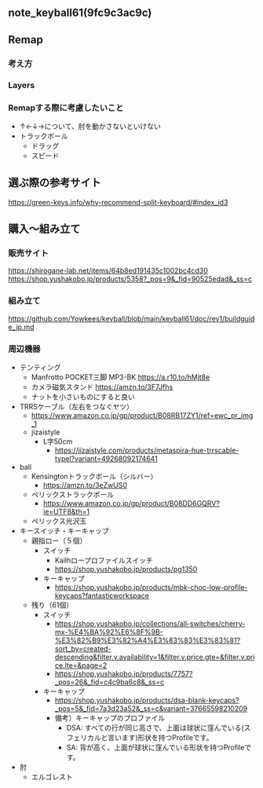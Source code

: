 note_keyball61(9fc9c3ac9c)
---

## Remap
### 考え方
### Layers
### Remapする際に考慮したいこと
- ↑←↓→について、肘を動かさないといけない
- トラックボール
  - ドラッグ
  - スピード


## 選ぶ際の参考サイト
https://green-keys.info/why-recommend-split-keyboard/#index_id3


## 購入〜組み立て
### 販売サイト
https://shirogane-lab.net/items/64b8ed191435c1002bc4cd30
https://shop.yushakobo.jp/products/5358?_pos=9&_fid=90525edad&_ss=c

### 組み立て
https://github.com/Yowkees/keyball/blob/main/keyball61/doc/rev1/buildguide_jp.md

### 周辺機器
- テンティング
  - Manfrotto POCKET三脚 MP3-BK  https://a.r10.to/hMjt8e
  - カメラ磁気スタンド https://amzn.to/3F7Jfhs
  - ナットを小さいものにすると良い
- TRRSケーブル（左右をつなぐヤツ）
  - https://www.amazon.co.jp/gp/product/B08RB17ZY1/ref=ewc_pr_img_1
  - jizaistyle
    - L字50cm
      - https://jizaistyle.com/products/metaspira-hue-trrscable-typel?variant=49268092174641
- ball
  - Kensingtonトラックボール（シルバー）
    - https://amzn.to/3eZwUS0
  - ペリックストラックボール
    - https://www.amazon.co.jp/gp/product/B08DD6GQRV?ie=UTF8&th=1
  - ペリックス光沢玉
- キースイッチ・キーキャップ
  - 親指ロー（５個）
    - スイッチ
      - Kailhロープロファイルスイッチ
      - https://shop.yushakobo.jp/products/pg1350
    - キーキャップ
      - https://shop.yushakobo.jp/products/mbk-choc-low-profile-keycaps?fantasticworkspace
  - 残り（61個）
    - スイッチ
      - https://shop.yushakobo.jp/collections/all-switches/cherry-mx-%E4%BA%92%E6%8F%9B-%E3%82%B9%E3%82%A4%E3%83%83%E3%83%81?sort_by=created-descending&filter.v.availability=1&filter.v.price.gte=&filter.v.price.lte=&page=2
      - https://shop.yushakobo.jp/products/7757?_pos=26&_fid=c4c9ba6c8&_ss=c
    - キーキャップ
      - https://shop.yushakobo.jp/products/dsa-blank-keycaps?_pos=5&_fid=7a3d23a52&_ss=c&variant=37665598210209
      - 備考）キーキャップのプロファイル
        - DSA: すべての行が同じ高さで、上面は球状に窪んでいる(スフェリカルと言います)形状を持つProfileです。
        - SA: 背が高く、上面が球状に窪んでいる形状を持つProfileです。
- 肘
  - エルゴレスト